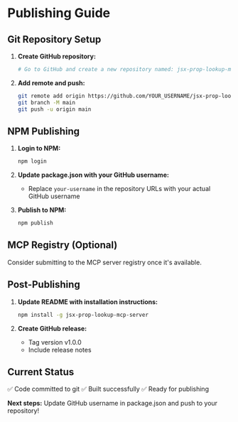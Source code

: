 # Publishing Guide

## Git Repository Setup

1. **Create GitHub repository:**
   ```bash
   # Go to GitHub and create a new repository named: jsx-prop-lookup-mcp-server
   ```

2. **Add remote and push:**
   ```bash
   git remote add origin https://github.com/YOUR_USERNAME/jsx-prop-lookup-mcp-server.git
   git branch -M main
   git push -u origin main
   ```

## NPM Publishing

1. **Login to NPM:**
   ```bash
   npm login
   ```

2. **Update package.json with your GitHub username:**
   - Replace `your-username` in the repository URLs with your actual GitHub username

3. **Publish to NPM:**
   ```bash
   npm publish
   ```

## MCP Registry (Optional)

Consider submitting to the MCP server registry once it's available.

## Post-Publishing

1. **Update README with installation instructions:**
   ```bash
   npm install -g jsx-prop-lookup-mcp-server
   ```

2. **Create GitHub release:**
   - Tag version v1.0.0
   - Include release notes

## Current Status

✅ Code committed to git
✅ Built successfully 
✅ Ready for publishing

**Next steps:** Update GitHub username in package.json and push to your repository!